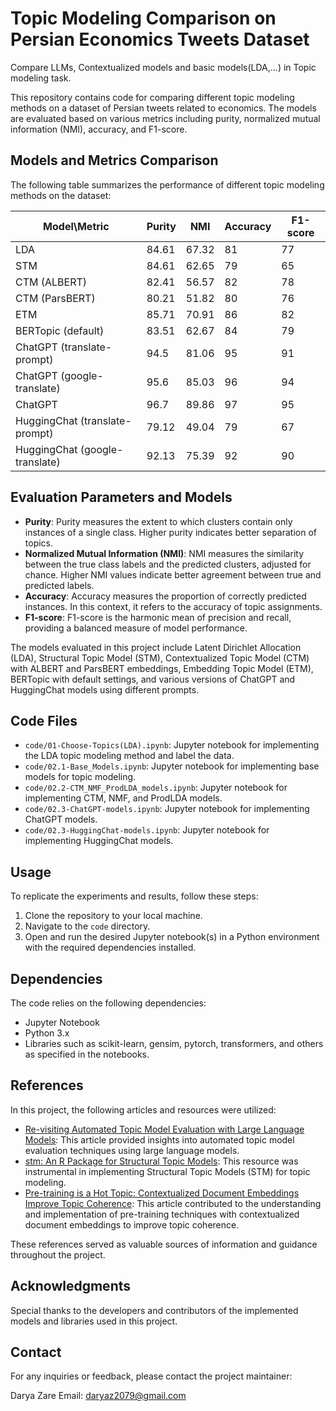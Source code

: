 # Topic Modeling Comparison on Persian Economics Tweets Dataset

Compare LLMs, Contextualized models and basic models(LDA,...) in Topic modeling task.

This repository contains code for comparing different topic modeling methods on a dataset of Persian tweets related to economics. The models are evaluated based on various metrics including purity, normalized mutual information (NMI), accuracy, and F1-score.

## Models and Metrics Comparison

The following table summarizes the performance of different topic modeling methods on the dataset:

| Model\Metric            | Purity | NMI   | Accuracy | F1-score |
|-------------------------|--------|-------|----------|----------|
| LDA                     | 84.61  | 67.32 | 81       | 77       |
| STM                     | 84.61  | 62.65 | 79       | 65       |
| CTM (ALBERT)            | 82.41  | 56.57 | 82       | 78       |
| CTM (ParsBERT)          | 80.21  | 51.82 | 80       | 76       |
| ETM                     | 85.71  | 70.91 | 86       | 82       |
| BERTopic (default)      | 83.51  | 62.67 | 84       | 79       |
| ChatGPT (translate-prompt) | 94.5 | 81.06 | 95       | 91       |
| ChatGPT (google-translate) | 95.6 | 85.03 | 96       | 94       |
| ChatGPT                 | 96.7   | 89.86 | 97       | 95       |
| HuggingChat (translate-prompt) | 79.12 | 49.04 | 79 | 67    |
| HuggingChat (google-translate) | 92.13 | 75.39 | 92 | 90    |

## Evaluation Parameters and Models

- **Purity**: Purity measures the extent to which clusters contain only instances of a single class. Higher purity indicates better separation of topics.
- **Normalized Mutual Information (NMI)**: NMI measures the similarity between the true class labels and the predicted clusters, adjusted for chance. Higher NMI values indicate better agreement between true and predicted labels.
- **Accuracy**: Accuracy measures the proportion of correctly predicted instances. In this context, it refers to the accuracy of topic assignments.
- **F1-score**: F1-score is the harmonic mean of precision and recall, providing a balanced measure of model performance.

The models evaluated in this project include Latent Dirichlet Allocation (LDA), Structural Topic Model (STM), Contextualized Topic Model (CTM) with ALBERT and ParsBERT embeddings, Embedding Topic Model (ETM), BERTopic with default settings, and various versions of ChatGPT and HuggingChat models using different prompts.

## Code Files

- `code/01-Choose-Topics(LDA).ipynb`: Jupyter notebook for implementing the LDA topic modeling method and label the data.
- `code/02.1-Base_Models.ipynb`: Jupyter notebook for implementing base models for topic modeling.
- `code/02.2-CTM_NMF_ProdLDA_models.ipynb`: Jupyter notebook for implementing CTM, NMF, and ProdLDA models.
- `code/02.3-ChatGPT-models.ipynb`: Jupyter notebook for implementing ChatGPT models.
- `code/02.3-HuggingChat-models.ipynb`: Jupyter notebook for implementing HuggingChat models.

## Usage

To replicate the experiments and results, follow these steps:

1. Clone the repository to your local machine.
2. Navigate to the `code` directory.
3. Open and run the desired Jupyter notebook(s) in a Python environment with the required dependencies installed.

## Dependencies

The code relies on the following dependencies:

- Jupyter Notebook
- Python 3.x
- Libraries such as scikit-learn, gensim, pytorch, transformers, and others as specified in the notebooks.

## References

In this project, the following articles and resources were utilized:

- [Re-visiting Automated Topic Model Evaluation with Large Language Models]([insert-link-here](https://arxiv.org/abs/2305.12152)): This article provided insights into automated topic model evaluation techniques using large language models.
- [stm: An R Package for Structural Topic Models]([insert-link-here](https://www.jstatsoft.org/article/view/v091i02)): This resource was instrumental in implementing Structural Topic Models (STM) for topic modeling.
- [Pre-training is a Hot Topic: Contextualized Document Embeddings Improve Topic Coherence]([insert-link-here](https://aclanthology.org/2021.acl-short.96/)): This article contributed to the understanding and implementation of pre-training techniques with contextualized document embeddings to improve topic coherence.

These references served as valuable sources of information and guidance throughout the project.


## Acknowledgments

Special thanks to the developers and contributors of the implemented models and libraries used in this project.

## Contact

For any inquiries or feedback, please contact the project maintainer:

Darya Zare
Email: daryaz2079@gmail.com

